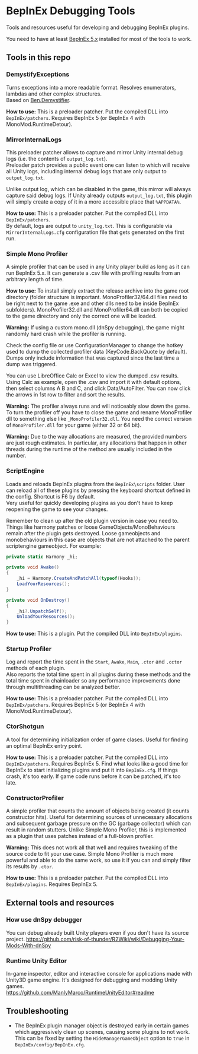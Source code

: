 # BepInEx Debugging Tools
Tools and resources useful for developing and debugging BepInEx plugins.

You need to have at least [BepInEx 5,x](https://github.com/BepInEx/BepInEx) installed for most of the tools to work.

## Tools in this repo

### DemystifyExceptions
Turns exceptions into a more readable format. Resolves enumerators, lambdas and other complex structures.  
Based on [Ben.Demystifier](https://github.com/benaadams/Ben.Demystifier).

**How to use:** This is a preloader patcher. Put the compiled DLL into `BepInEx/patchers`. Requires BepInEx 5 (or BepInEx 4 with MonoMod.RuntimeDetour).

### MirrorInternalLogs

This preloader patcher allows to capture and mirror Unity internal debug logs (i.e. the contents of `output_log.txt`).  
Preloader patch provides a public event one can listen to which will receive all Unity logs, including internal debug logs that are only output to `output_log.txt`.

Unlike output log, which can be disabled in the game, this mirror will always capture said debug logs. If Unity already outputs `output_log.txt`, 
this plugin will simply create a copy of it in a more accessible place that `%APPDATA%`.

**How to use:** This is a preloader patcher. Put the compiled DLL into `BepInEx/patchers`.  
By default, logs are output to `unity_log.txt`. This is configurable via `MirrorInternalLogs.cfg` configuration file that gets generated on the first run.

### Simple Mono Profiler
A simple profiler that can be used in any Unity player build as long as it can run BepInEx 5.x. It can generate a .csv file with profiling results from an arbitrary length of time.

**How to use:** To install simply extract the release archive into the game root directory (folder structure is important. MonoProfiler32/64.dll files need to be right next to the game .exe and other dlls need to be inside BepInEx subfolders). MonoProfiler32.dll and MonoProfiler64.dll can both be copied to the game directory and only the correct one will be loaded.

**Warning:** If using a custom mono.dll (dnSpy debugging), the game might randomly hard crash while the profiler is running.

Check the config file or use ConfigurationManager to change the hotkey used to dump the collected profiler data (KeyCode.BackQuote by default). Dumps only include information that was captured since the last time a dump was triggered.

You can use LibreOffice Calc or Excel to view the dumped .csv results. Using Calc as example, open the .csv and import it with default options, then select columns A B and C, and click Data/AutoFilter. You can now click the arrows in 1st row to filter and sort the results.

**Warning:** The profiler always runs and will noticeably slow down the game. To turn the profiler off you have to close the game and rename MonoProfiler dll to something else like `_MonoProfiler32.dll`. You need the correct version of `MonoProfiler.dll` for your game (either 32 or 64 bit).

**Warning:** Due to the way allocations are measured, the provided numbers are just rough estimates. In particular, any allocations that happen in other threads during the runtime of the method are usually included in the number.

### ScriptEngine
Loads and reloads BepInEx plugins from the `BepInEx\scripts` folder. User can reload all of these plugins by pressing the keyboard shortcut defined in the config. Shortcut is F6 by default.  
Very useful for quickly developing plugins as you don't have to keep reopening the game to see your changes.

Remember to clean up after the old plugin version in case you need to. Things like harmony patches or loose GameObjects/MonoBehaviours remain after the plugin gets destroyed. Loose gameobjects and monobehaviours in this case are objects that are not attached to the parent scriptengine gameobject. For example:

```cs
private static Harmony _hi;

private void Awake()
{
    _hi = Harmony.CreateAndPatchAll(typeof(Hooks));
    LoadYourResources();
}

private void OnDestroy()
{
    _hi?.UnpatchSelf();
    UnloadYourResources();
}
```

**How to use:** This is a plugin. Put the compiled DLL into `BepInEx/plugins`.

### Startup Profiler
Log and report the time spent in the `Start`, `Awake`, `Main`, `.ctor` and `.cctor` methods of each plugin.  
Also reports the total time spent in all plugins during these methods and the total time spent in chainloader so any performance improvements done through multithreading can be analyzed better.

**How to use:** This is a preloader patcher. Put the compiled DLL into `BepInEx/patchers`. Requires BepInEx 5 (or BepInEx 4 with MonoMod.RuntimeDetour).

### CtorShotgun
A tool for determining initialization order of game clases. Useful for finding an optimal BepInEx entry point. 

**How to use:** This is a preloader patcher. Put the compiled DLL into `BepInEx/patchers`. Requires BepInEx 5. Find what looks like a good time for BepInEx to start initializing plugins and put it into `BepInEx.cfg`. If things crash, it's too early. If game code runs before it can be patched, it's too late.

### ConstructorProfiler
A simple profiler that counts the amount of objects being created (it counts constructor hits). Useful for determining sources of unnecessary allocations and subsequent garbage pressure on the GC (garbage collector) which can result in random stutters. Unlike Simple Mono Profiler, this is implemented as a plugin that uses patches instead of a full-blown profiler.

**Warning:** This does not work all that well and requires tweaking of the source code to fit your use case. Simple Mono Profiler is much more powerful and able to do the same work, so use it if you can and simply filter its results by `.ctor`.

**How to use:** This is a preloader patcher. Put the compiled DLL into `BepInEx/plugins`. Requires BepInEx 5.

## External tools and resources

### How use dnSpy debugger
You can debug already built Unity players even if you don't have its source project.
https://github.com/risk-of-thunder/R2Wiki/wiki/Debugging-Your-Mods-With-dnSpy

### Runtime Unity Editor
In-game inspector, editor and interactive console for applications made with Unity3D game engine. It's designed for debugging and modding Unity games.  
https://github.com/ManlyMarco/RuntimeUnityEditor#readme

## Troubleshooting
- The BepInEx plugin manager object is destroyed early in certain games which aggressively clean up scenes, causing some plugins to not work. This can be fixed by setting the `HideManagerGameObject` option to `true` in `BepInEx/config/BepInEx.cfg`.
